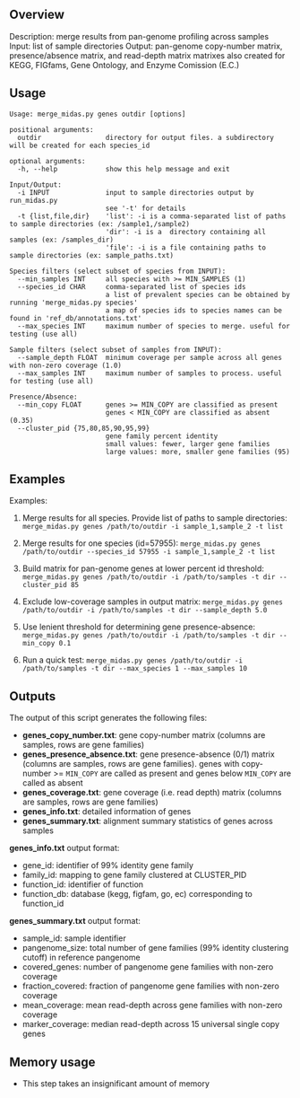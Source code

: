 ## Overview
Description: merge results from pan-genome profiling across samples
Input: list of sample directories
Output: pan-genome copy-number matrix, presence/absence matrix, and read-depth matrix
        matrixes also created for KEGG, FIGfams, Gene Ontology, and Enzyme Comission (E.C.)

## Usage
```
Usage: merge_midas.py genes outdir [options]

positional arguments:
  outdir                directory for output files. a subdirectory will be created for each species_id

optional arguments:
  -h, --help            show this help message and exit

Input/Output:
  -i INPUT              input to sample directories output by run_midas.py
                        see '-t' for details
  -t {list,file,dir}    'list': -i is a comma-separated list of paths to sample directories (ex: /sample1,/sample2)
                        'dir': -i is a  directory containing all samples (ex: /samples_dir)
                        'file': -i is a file containing paths to sample directories (ex: sample_paths.txt)

Species filters (select subset of species from INPUT):
  --min_samples INT     all species with >= MIN_SAMPLES (1)
  --species_id CHAR     comma-separated list of species ids
                        a list of prevalent species can be obtained by running 'merge_midas.py species'
                        a map of species ids to species names can be found in 'ref_db/annotations.txt'
  --max_species INT     maximum number of species to merge. useful for testing (use all)

Sample filters (select subset of samples from INPUT):
  --sample_depth FLOAT  minimum coverage per sample across all genes with non-zero coverage (1.0)
  --max_samples INT     maximum number of samples to process. useful for testing (use all)

Presence/Absence:
  --min_copy FLOAT      genes >= MIN_COPY are classified as present
                        genes < MIN_COPY are classified as absent (0.35)
  --cluster_pid {75,80,85,90,95,99}
                        gene family percent identity
                        small values: fewer, larger gene families
                        large values: more, smaller gene families (95)
```

## Examples

Examples:
1) Merge results for all species. Provide list of paths to sample directories:
`merge_midas.py genes /path/to/outdir -i sample_1,sample_2 -t list`

2) Merge results for one species (id=57955):
`merge_midas.py genes /path/to/outdir --species_id 57955 -i sample_1,sample_2 -t list`

3) Build matrix for pan-genome genes at lower percent id threshold:
`merge_midas.py genes /path/to/outdir -i /path/to/samples -t dir --cluster_pid 85`

4) Exclude low-coverage samples in output matrix:
`merge_midas.py genes /path/to/outdir -i /path/to/samples -t dir --sample_depth 5.0`

5) Use lenient threshold for determining gene presence-absence:
`merge_midas.py genes /path/to/outdir -i /path/to/samples -t dir --min_copy 0.1`

6) Run a quick test:
`merge_midas.py genes /path/to/outdir -i /path/to/samples -t dir --max_species 1 --max_samples 10`


## Outputs
The output of this script generates the following files: 

* **genes_copy_number.txt**: gene copy-number matrix (columns are samples, rows are gene families)
* **genes_presence_absence.txt**: gene presence-absence (0/1) matrix (columns are samples, rows are gene families). genes with copy-number >= `MIN_COPY` are called as present and genes below `MIN_COPY` are called as absent
* **genes_coverage.txt**: gene coverage (i.e. read depth) matrix (columns are samples, rows are gene families)
* **genes_info.txt**: detailed information of genes 
* **genes_summary.txt**: alignment summary statistics of genes across samples

**genes_info.txt** output format:

* gene_id: identifier of 99% identity gene family
* family_id: mapping to gene family clustered at CLUSTER_PID
* function_id: identifier of function     
* function_db: database (kegg, figfam, go, ec) corresponding to function_id

**genes_summary.txt** output format:

* sample_id: sample identifier      
* pangenome_size: total number of gene families (99% identity clustering cutoff) in reference pangenome 
* covered_genes: number of pangenome gene families with non-zero coverage   
* fraction_covered: fraction of pangenome gene families with non-zero coverage           
* mean_coverage: mean read-depth across gene families with non-zero coverage
* marker_coverage: median read-depth across 15 universal single copy genes

## Memory usage  
* This step takes an insignificant amount of memory


